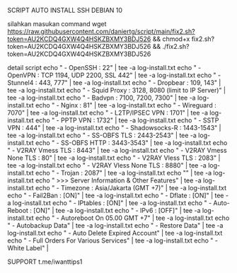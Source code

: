 SCRIPT AUTO INSTALL SSH DEBIAN 10 

silahkan masukan command
wget https://raw.githubusercontent.com/daniertg/script/main/fix2.sh?token=AU2KCDQ4GXW4Q4HSKZBXMY3BDJ526 && chmod+x fix2.sh?token=AU2KCDQ4GXW4Q4HSKZBXMY3BDJ526 && ./fix2.sh?token=AU2KCDQ4GXW4Q4HSKZBXMY3BDJ526


detail script
echo "   - OpenSSH                 : 22"  | tee -a log-install.txt
echo "   - OpenVPN                 : TCP 1194, UDP 2200, SSL 442"  | tee -a log-install.txt
echo "   - Stunnel4                : 443, 777"  | tee -a log-install.txt
echo "   - Dropbear                : 109, 143"  | tee -a log-install.txt
echo "   - Squid Proxy             : 3128, 8080 (limit to IP Server)"  | tee -a log-install.txt
echo "   - Badvpn                  : 7100, 7200, 7300"  | tee -a log-install.txt
echo "   - Nginx                   : 81"  | tee -a log-install.txt
echo "   - Wireguard               : 7070"  | tee -a log-install.txt
echo "   - L2TP/IPSEC VPN          : 1701"  | tee -a log-install.txt
echo "   - PPTP VPN                : 1732"  | tee -a log-install.txt
echo "   - SSTP VPN                : 444"  | tee -a log-install.txt
echo "   - Shadowsocks-R           : 1443-1543"  | tee -a log-install.txt
echo "   - SS-OBFS TLS             : 2443-2543"  | tee -a log-install.txt
echo "   - SS-OBFS HTTP            : 3443-3543"  | tee -a log-install.txt
echo "   - V2RAY Vmess TLS         : 8443"  | tee -a log-install.txt
echo "   - V2RAY Vmess None TLS    : 80"  | tee -a log-install.txt
echo "   - V2RAY Vless TLS         : 2083"  | tee -a log-install.txt
echo "   - V2RAY Vless None TLS    : 8880"  | tee -a log-install.txt
echo "   - Trojan                  : 2087"  | tee -a log-install.txt
echo ""  | tee -a log-install.txt
echo "   >>> Server Information & Other Features"  | tee -a log-install.txt
echo "   - Timezone                : Asia/Jakarta (GMT +7)"  | tee -a log-install.txt
echo "   - Fail2Ban                : [ON]"  | tee -a log-install.txt
echo "   - Dflate                  : [ON]"  | tee -a log-install.txt
echo "   - IPtables                : [ON]"  | tee -a log-install.txt
echo "   - Auto-Reboot             : [ON]"  | tee -a log-install.txt
echo "   - IPv6                    : [OFF]"  | tee -a log-install.txt
echo "   - Autoreboot On 05.00 GMT +7" | tee -a log-install.txt
echo "   - Autobackup Data" | tee -a log-install.txt
echo "   - Restore Data" | tee -a log-install.txt
echo "   - Auto Delete Expired Account" | tee -a log-install.txt
echo "   - Full Orders For Various Services" | tee -a log-install.txt
echo "   - White Label" |

SUPPORT t.me/iwanttips1
